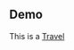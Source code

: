 ## Demo

This is a [Travel]([https://nextjs.org](https://6863eb2d8526b13ffe4c770b--shimmering-dieffenbachia-6e6100.netlify.app/))
